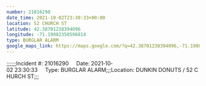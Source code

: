 ```yaml
---
number: 21016290
date_time: 2021-10-02T23:30:33+00:00
location: 52 CHURCH ST
latitude: 42.38701238394096
longitude: -71.19082350596814
type: BURGLAR ALARM
google_maps_link: https://maps.google.com/?q=42.38701238394096,-71.19082350596814
---
```


;;;;;;Incident #: 21016290     Date: 2021‐10‐02 23:30:33     Type: BURGLAR ALARM;;;Location: DUNKIN DONUTS / 52 CHURCH ST;;;
